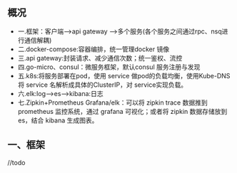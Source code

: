 ## 概况
* 一.框架：客户端-->api gateway -->多个服务(各个服务之间通过rpc、nsq进行通信解耦)
* 二.docker-compose:容器编排，统一管理docker 镜像
* 三.api gateway:封装请求、减少通信次数；统一鉴权、流控
* 四.go-micro、consul：微服务框架，默认consul 服务注册与发现
* 五.k8s:将服务部署在pod，使用 service 做pod的负载均衡，使用Kube-DNS将 service 名解析成具体的ClusterIP，对 service实现负载。
* 六.elk:log-->es-->kibana:日志
* 七.Zipkin+Prometheus Grafana/elk：可以将 zipkin trace 数据推到 prometheus 监控系统，通过 grafana 可视化；或者将 zipkin 数据存储放到 es，结合 kibana 生成图表。

## 一、框架

//todo
